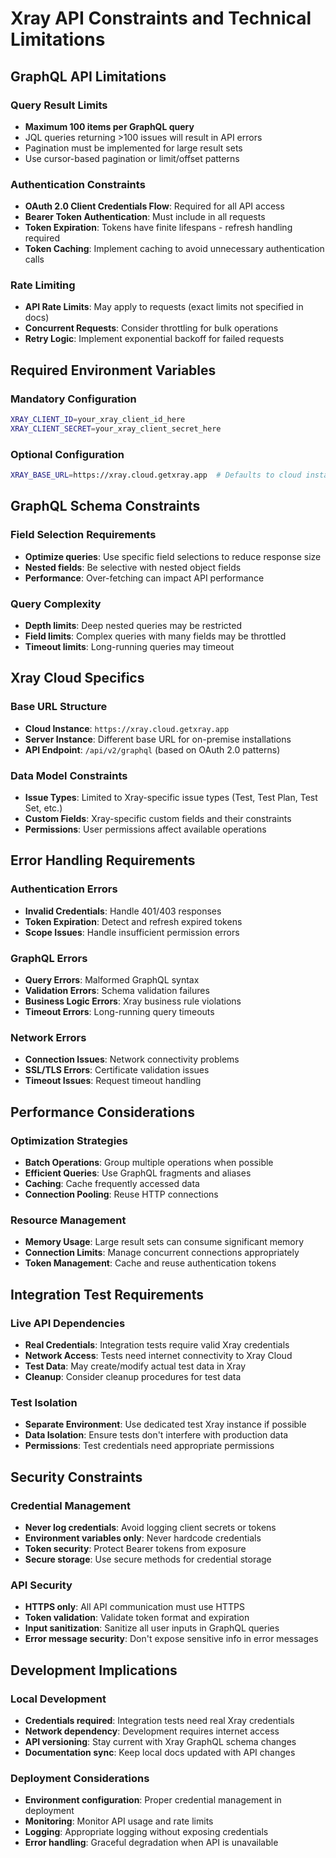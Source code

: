 # Xray API Constraints and Technical Limitations

## GraphQL API Limitations

### Query Result Limits
- **Maximum 100 items per GraphQL query**
- JQL queries returning >100 issues will result in API errors
- Pagination must be implemented for large result sets
- Use cursor-based pagination or limit/offset patterns

### Authentication Constraints
- **OAuth 2.0 Client Credentials Flow**: Required for all API access
- **Bearer Token Authentication**: Must include in all requests
- **Token Expiration**: Tokens have finite lifespans - refresh handling required
- **Token Caching**: Implement caching to avoid unnecessary authentication calls

### Rate Limiting
- **API Rate Limits**: May apply to requests (exact limits not specified in docs)
- **Concurrent Requests**: Consider throttling for bulk operations
- **Retry Logic**: Implement exponential backoff for failed requests

## Required Environment Variables

### Mandatory Configuration
```bash
XRAY_CLIENT_ID=your_xray_client_id_here
XRAY_CLIENT_SECRET=your_xray_client_secret_here
```

### Optional Configuration
```bash
XRAY_BASE_URL=https://xray.cloud.getxray.app  # Defaults to cloud instance
```

## GraphQL Schema Constraints

### Field Selection Requirements
- **Optimize queries**: Use specific field selections to reduce response size
- **Nested fields**: Be selective with nested object fields
- **Performance**: Over-fetching can impact API performance

### Query Complexity
- **Depth limits**: Deep nested queries may be restricted
- **Field limits**: Complex queries with many fields may be throttled
- **Timeout limits**: Long-running queries may timeout

## Xray Cloud Specifics

### Base URL Structure
- **Cloud Instance**: `https://xray.cloud.getxray.app`
- **Server Instance**: Different base URL for on-premise installations
- **API Endpoint**: `/api/v2/graphql` (based on OAuth 2.0 patterns)

### Data Model Constraints
- **Issue Types**: Limited to Xray-specific issue types (Test, Test Plan, Test Set, etc.)
- **Custom Fields**: Xray-specific custom fields and their constraints
- **Permissions**: User permissions affect available operations

## Error Handling Requirements

### Authentication Errors
- **Invalid Credentials**: Handle 401/403 responses
- **Token Expiration**: Detect and refresh expired tokens
- **Scope Issues**: Handle insufficient permission errors

### GraphQL Errors  
- **Query Errors**: Malformed GraphQL syntax
- **Validation Errors**: Schema validation failures  
- **Business Logic Errors**: Xray business rule violations
- **Timeout Errors**: Long-running query timeouts

### Network Errors
- **Connection Issues**: Network connectivity problems
- **SSL/TLS Errors**: Certificate validation issues
- **Timeout Issues**: Request timeout handling

## Performance Considerations

### Optimization Strategies
- **Batch Operations**: Group multiple operations when possible
- **Efficient Queries**: Use GraphQL fragments and aliases
- **Caching**: Cache frequently accessed data
- **Connection Pooling**: Reuse HTTP connections

### Resource Management
- **Memory Usage**: Large result sets can consume significant memory
- **Connection Limits**: Manage concurrent connections appropriately
- **Token Management**: Cache and reuse authentication tokens

## Integration Test Requirements

### Live API Dependencies
- **Real Credentials**: Integration tests require valid Xray credentials
- **Network Access**: Tests need internet connectivity to Xray Cloud
- **Test Data**: May create/modify actual test data in Xray
- **Cleanup**: Consider cleanup procedures for test data

### Test Isolation
- **Separate Environment**: Use dedicated test Xray instance if possible
- **Data Isolation**: Ensure tests don't interfere with production data
- **Permissions**: Test credentials need appropriate permissions

## Security Constraints

### Credential Management
- **Never log credentials**: Avoid logging client secrets or tokens
- **Environment variables only**: Never hardcode credentials
- **Token security**: Protect Bearer tokens from exposure
- **Secure storage**: Use secure methods for credential storage

### API Security
- **HTTPS only**: All API communication must use HTTPS
- **Token validation**: Validate token format and expiration
- **Input sanitization**: Sanitize all user inputs in GraphQL queries
- **Error message security**: Don't expose sensitive info in error messages

## Development Implications

### Local Development
- **Credentials required**: Integration tests need real Xray credentials
- **Network dependency**: Development requires internet access
- **API versioning**: Stay current with Xray GraphQL schema changes
- **Documentation sync**: Keep local docs updated with API changes

### Deployment Considerations
- **Environment configuration**: Proper credential management in deployment
- **Monitoring**: Monitor API usage and rate limits
- **Logging**: Appropriate logging without exposing credentials
- **Error handling**: Graceful degradation when API is unavailable